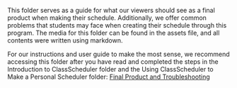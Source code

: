 This folder serves as a guide for what our viewers should see as a final product when making their schedule. Additionally, we offer common problems that students may face when creating their schedule through this program. The media for this folder can be found in the assets file, and all contents were written using markdown. 

For our instructions and user guide to make the most sense, we recommend accessing this folder after you have read and completed the steps in the Introduction to ClassScheduler folder and the Using ClassScheduler to Make a Personal Scheduler folder: [Final Product and Troubleshooting](https://github.com/umwrit350sp17/team6/blob/master/teamdocs/DRAFT%201/3-Final%20Product%20and%20Troubleshooting/Final%20Product%20and%20Troubleshooting.md) 
